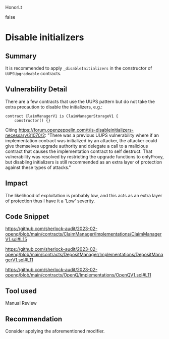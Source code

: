 HonorLt

false

# Disable initializers

## Summary
It is recommended to apply ```_disableInitializers``` in the constructor of ​`UUPSUpgradeable` contracts.

## Vulnerability Detail

There are a few contracts that use the UUPS pattern but do not take the extra precaution to disable the initializers, e.g.:
```solidity
contract ClaimManagerV1 is ClaimManagerStorageV1 {
    constructor() {}
```

Citing https://forum.openzeppelin.com/t/is-disableinitializers-necessary/31070/2:
    "There was a previous UUPS vulnerability where if an implementation contract was initialized by an attacker,
     the attacker could give themselves upgrade authority and delegate a call to a malicious contract that causes the implementation
      contract to self destruct. That vulnerability was resolved by restricting the upgrade functions to onlyProxy,
      but disabling initializers is still recommended as an extra layer of protection against these types of attacks."

## Impact

The likelihood of exploitation is probably low, and this acts as an extra layer of protection thus I have it a 'Low' severity.

## Code Snippet

https://github.com/sherlock-audit/2023-02-openq/blob/main/contracts/ClaimManager/Implementations/ClaimManagerV1.sol#L15

https://github.com/sherlock-audit/2023-02-openq/blob/main/contracts/DepositManager/Implementations/DepositManagerV1.sol#L11

https://github.com/sherlock-audit/2023-02-openq/blob/main/contracts/OpenQ/Implementations/OpenQV1.sol#L11

## Tool used

Manual Review

## Recommendation
Consider applying the aforementioned modifier.
